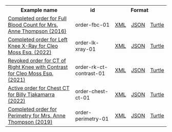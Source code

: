<table class="list" width="100%">            
   <tr>
     <th>Example name</th>
     <th>id</th>
     <th colspan="3">Format</th>
   </tr>
   <tr>
      <td><a href="ServiceRequest-order-fbc-01.html">Completed order for Full Blood Count for Mrs. Anne Thompson (2016)</a></td>
      <td>order-fbc-01</td>
      <td><a href="ServiceRequest-order-fbc-01.xml.html">XML</a></td>
      <td><a href="ServiceRequest-order-fbc-01.json.html">JSON</a></td>
      <td><a href="ServiceRequest-order-fbc-01.ttl.html">Turtle</a></td>
   </tr>
   <tr>
      <td><a href="ServiceRequest-order-lk-xray-01.html">Completed order for Left Knee X-Ray for Cleo Moss Esq. (2022)</a></td>
      <td>order-lk-xray-01</td>
      <td><a href="ServiceRequest-order-lk-xray-01.xml.html">XML</a></td>
      <td><a href="ServiceRequest-order-lk-xray-01.json.html">JSON</a></td>
      <td><a href="ServiceRequest-order-lk-xray-01.ttl.html">Turtle</a></td>
   </tr>
   <tr>
      <td><a href="ServiceRequest-order-rk-ct-contrast-01.html">Revoked order for CT of Right Knee with Contrast for Cleo Moss Esq. (2021)</a></td>
      <td>order-rk-ct-contrast-01</td>
      <td><a href="ServiceRequest-order-rk-ct-contrast-01.xml.html">XML</a></td>
      <td><a href="ServiceRequest-order-rk-ct-contrast-01.json.html">JSON</a></td>
      <td><a href="ServiceRequest-order-rk-ct-contrast-01.ttl.html">Turtle</a></td>
   </tr>
   <tr>
      <td><a href="ServiceRequest-order-chest-ct-01.html">Active order for Chest CT for Billy Tjakamarra (2022)</a></td>
      <td>order-chest-ct-01</td>
      <td><a href="ServiceRequest-order-chest-ct-01.xml.html">XML</a></td>
      <td><a href="ServiceRequest-order-chest-ct-01.json.html">JSON</a></td>
      <td><a href="ServiceRequest-order-chest-ct-01.ttl.html">Turtle</a></td>
   </tr> 
   <tr>
      <td><a href="ServiceRequest-order-perimetry-01.html">Completed order for Perimetry for Mrs. Anne Thompson (2019)</a></td>
      <td>order-perimetry-01</td>
      <td><a href="ServiceRequest-order-perimetry-01.xml.html">XML</a></td>
      <td><a href="ServiceRequest-order-perimetry-01.json.html">JSON</a></td>
      <td><a href="ServiceRequest-order-perimetry-01.ttl.html">Turtle</a></td>
   </tr>
</table>
